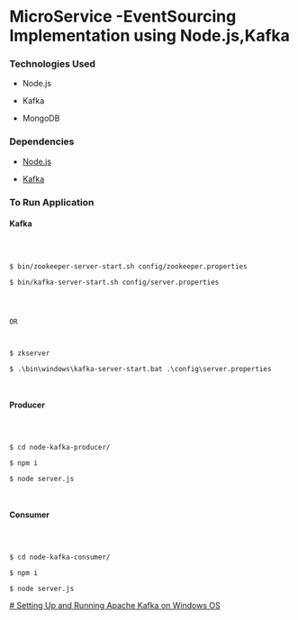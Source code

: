 
# MicroService -EventSourcing Implementation using Node.js,Kafka

  

### Technologies Used

  

- Node.js

- Kafka

- MongoDB

  
  

### Dependencies

  

- [Node.js](https://nodejs.org/en/download/)

- [Kafka](https://kafka.apache.org/downloads)

  
  

### To Run Application

  

#### Kafka

  

```

  

$ bin/zookeeper-server-start.sh config/zookeeper.properties

$ bin/kafka-server-start.sh config/server.properties

  
  

OR

  

$ zkserver

$ .\bin\windows\kafka-server-start.bat .\config\server.properties

  

```

  

#### Producer

```

  

$ cd node-kafka-producer/

$ npm i

$ node server.js

  

```

  

#### Consumer

```

  

$ cd node-kafka-consumer/

$ npm i

$ node server.js

```


[# Setting Up and Running Apache Kafka on Windows OS ](#%20MicroService%20-EventSourcing%20Implementation%20using%20Node.js,Kafka%20%20###%20Technologies%20Used%20%20%20%20%20%20-%20Node.js%20%20%20%20%20-%20Kafka%20%20%20%20%20-%20MongoDB%20%20%20###%20Dependencies%20%20%20%20%20%20-%20%5BNode.js%5D%28https://nodejs.org/en/download/%29%20%20%20%20%20-%20%5BKafka%5D%28https://kafka.apache.org/downloads%29%20%20%20###%20To%20Run%20Application%20%20####%20Kafka%20%20%60%60%60%20%20$%20%20bin/zookeeper-server-start.sh%20config/zookeeper.properties%20$%20%20bin/kafka-server-start.sh%20config/server.properties%20%20%20OR%20%20%20$%20%20zkserver%20$%20.%5Cbin%5Cwindows%5Ckafka-server-start.bat%20.%5Cconfig%5Cserver.properties%20%20%60%60%60%20%20####%20Producer%20%60%60%60%20%20$%20cd%20node-kafka-producer/%20$%20npm%20i%20%20$%20node%20server.js%20%20%60%60%60%20%20####%20Consumer%20%60%60%60%20%20$%20cd%20node-kafka-consumer/%20$%20npm%20i%20$%20node%20server.js%20%20%60%60%60)